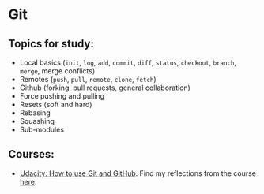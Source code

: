 # Git

## Topics for study:
* Local basics (`init`, `log`, `add`, `commit`, `diff`, `status`, `checkout`, `branch`, `merge`, merge conflicts)
* Remotes (`push`, `pull`, `remote`, `clone`, `fetch`)
* Github (forking, pull requests, general collaboration)
* Force pushing and pulling
* Resets (soft and hard)
* Rebasing
* Squashing
* Sub-modules

## Courses:
* [Udacity: How to use Git and GitHub](https://eu.udacity.com/course/how-to-use-git-and-github--ud775). Find my 
reflections from the course [here](https://github.com/cortadocodes/git-practice/).
